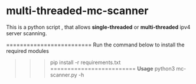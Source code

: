 multi-threaded-mc-scanner
=========================
This is a python script , that allows **single-threaded** or **multi-threaded** ipv4 server scanning.

=========================
Run the command below to install the required modules
>>> pip install -r requirements.txt
=========================
**Usage**
python3 mc-scanner.py -h 